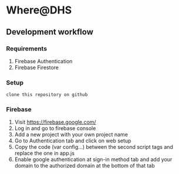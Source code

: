 # Where@DHS
## Development workflow
### Requirements

1. Firebase Authentication
2. Firebase Firestore
### Setup

```
clone this repository on github
```

### Firebase
1. Visit https://firebase.google.com/
2. Log in and go to firebase console
3. Add a new project with your own project name
4. Go to Authentication tab and click on web setup
5. Copy the code (var config...) between the second script tags and replace the one in app.js
6. Enable google authentication at sign-in method tab and add your domain to the authorized domain at the bottom of that tab

